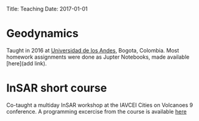 Title: Teaching
Date: 2017-01-01

# Geodynamics

Taught in 2016 at [Universidad de los Andes](http://geociencias.uniandes.edu.co), Bogota, Colombia. Most homework assignments were done as Jupter Notebooks, made available [here](add link).

# InSAR short course

Co-taught a multiday InSAR workshop at the IAVCEI Cities on Volcanoes 9 conference. A programming excercise from the course is available [here](https://github.com/scottyhq/cov9)
